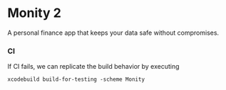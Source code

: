 # Monity 2
A personal finance app that keeps your data safe without compromises.

### CI
If CI fails, we can replicate the build behavior by executing
```
xcodebuild build-for-testing -scheme Monity
```

